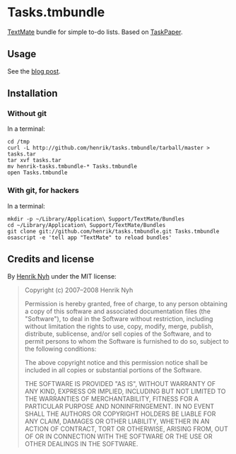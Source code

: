 # Tasks.tmbundle

[TextMate](http://macromates.com/) bundle for simple to-do lists. Based on [TaskPaper](http://www.hogbaysoftware.com/products/taskpaper).


## Usage

See the [blog post](http://henrik.nyh.se/2007/08/tasks-bundle).


## Installation

### Without git

In a terminal:

    cd /tmp
    curl -L http://github.com/henrik/tasks.tmbundle/tarball/master > tasks.tar
    tar xvf tasks.tar
    mv henrik-tasks.tmbundle-* Tasks.tmbundle
    open Tasks.tmbundle

### With git, for hackers

In a terminal:

    mkdir -p ~/Library/Application\ Support/TextMate/Bundles
    cd ~/Library/Application\ Support/TextMate/Bundles
    git clone git://github.com/henrik/tasks.tmbundle.git Tasks.tmbundle
    osascript -e 'tell app "TextMate" to reload bundles'

## Credits and license

By [Henrik Nyh](http://henrik.nyh.se/) under the MIT license:

>  Copyright (c) 2007–2008 Henrik Nyh
>
>  Permission is hereby granted, free of charge, to any person obtaining a copy
>  of this software and associated documentation files (the "Software"), to deal
>  in the Software without restriction, including without limitation the rights
>  to use, copy, modify, merge, publish, distribute, sublicense, and/or sell
>  copies of the Software, and to permit persons to whom the Software is
>  furnished to do so, subject to the following conditions:
>
>  The above copyright notice and this permission notice shall be included in
>  all copies or substantial portions of the Software.
>
>  THE SOFTWARE IS PROVIDED "AS IS", WITHOUT WARRANTY OF ANY KIND, EXPRESS OR
>  IMPLIED, INCLUDING BUT NOT LIMITED TO THE WARRANTIES OF MERCHANTABILITY,
>  FITNESS FOR A PARTICULAR PURPOSE AND NONINFRINGEMENT. IN NO EVENT SHALL THE
>  AUTHORS OR COPYRIGHT HOLDERS BE LIABLE FOR ANY CLAIM, DAMAGES OR OTHER
>  LIABILITY, WHETHER IN AN ACTION OF CONTRACT, TORT OR OTHERWISE, ARISING FROM,
>  OUT OF OR IN CONNECTION WITH THE SOFTWARE OR THE USE OR OTHER DEALINGS IN
>  THE SOFTWARE.
